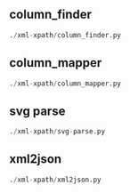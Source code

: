 
## column_finder
```python
./xml-xpath/column_finder.py
```


## column_mapper
```python
./xml-xpath/column_mapper.py
```


## svg parse
```python
./xml-xpath/svg-parse.py
```


## xml2json
```python
./xml-xpath/xml2json.py
```

